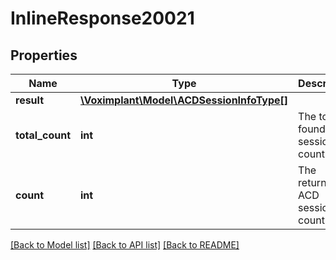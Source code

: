 # InlineResponse20021

## Properties
Name | Type | Description | Notes
------------ | ------------- | ------------- | -------------
**result** | [**\Voximplant\Model\ACDSessionInfoType[]**](ACDSessionInfoType.md) |  | [optional] 
**total_count** | **int** | The total found ACD session count. | [optional] 
**count** | **int** | The returned ACD session count. | [optional] 

[[Back to Model list]](../README.md#documentation-for-models) [[Back to API list]](../README.md#documentation-for-api-endpoints) [[Back to README]](../README.md)


